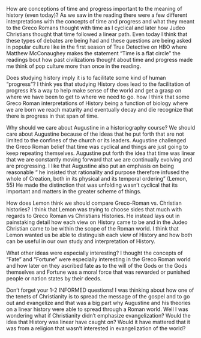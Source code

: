 
  How are conceptions of time and progress important to the meaning of history (even today)? 
As we saw in the reading there were a few different interpretations with the concepts of time and progress and what they meant to the Greco Romans thought with time as I cyclical and later how Judeo Christians thought that time followed a linear path. Even today I think that these types of debates are being had and these questions are being asked in popular culture like in the first season of True Detective on HBO where Matthew McConaughey makes the statement “Time is a flat circle” the readings bout how past civilizations thought about time and progress made me think of pop culture more than once in the reading. 
  
Does studying history imply it is to facilitate some kind of human “progress”? 
	I think yes that studying History does lead to the facilitation of progress it’s a way to help make sense of the world and get a grasp on where we have been to get to where we need to go. how I think that some Greco Roman interpretations of History being a function of biology where we are born we reach maturity and eventually decay and die recognize that there is progress in that span of time. 	
 

 Why should we care about Augustine in a historiography course? 
	We should care about Augustine because of the ideas that he put forth that are not limited to the confines of the church or its leaders. Augustine challenged the Greco Roman belief that time was cyclical and things are just going to keep repeating themselves. Augustine put forth the idea that time was linear that we are constantly moving forward that we are continually evolving and are progressing. I like that Augustine also put an emphasis on being reasonable “ he insisted that rationality and purpose therefore infused the whole of Creation, both in its physical and its temporal ordering” (Lemon, 55) He made the distinction that was unfolding wasn’t cyclical that its important and matters in the greater scheme of things. 
 

 How does Lemon think we should compare Greco-Roman vs. Christian histories? 
	I think that Lemon was trying to choose sides that much with regards to Greco Roman vs Christians Histories. He instead lays out in painstaking detail how each view on History came to be and in the Judeo Christian came to be within the scope of the Roman world. I think that Lemon wanted us be able to distinguish each view of History and how both can be useful in our own study and interpretation of History. 
  

What other ideas were especially interesting? 
	I thought the concepts of “Fate” and “Fortune” were especially interesting in the Greco Roman world and how later on they ascribed fate as to the will of the Gods or the Gods themselves and Fortune was a moral force that was rewarded or punished people or nation states by their deeds.
 

 Don’t forget your 1-2 INFORMED questions!
	I was thinking about how one of the tenets of Christianity is to spread the message of the gospel and to go out and evangelize and that was a big part  why Augustine and his theories on a linear history were able to spread through a Roman world. Well I was wondering what if Christianity didn’t emphasize evangelization? Would the idea that History was linear have caught on? Would it have mattered that it was from a religion that wasn’t interested in evangelization of the world?
